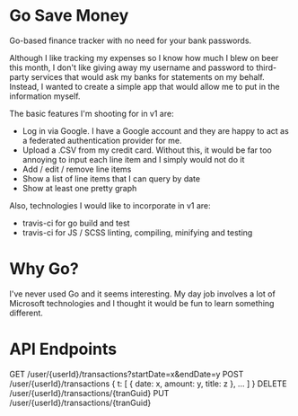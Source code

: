 # Go Save Money
Go-based finance tracker with no need for your bank passwords.

Although I like tracking my expenses so I know how much I blew on beer this month, I don't like giving away my username and password to third-party services that would ask my banks for statements on my behalf. Instead, I wanted to create a simple app that would allow me to put in the information myself.

The basic features I'm shooting for in v1 are:
* Log in via Google. I have a Google account and they are happy to act as a federated authentication provider for me.
* Upload a .CSV from my credit card. Without this, it would be far too annoying to input each line item and I simply would not do it
* Add / edit / remove line items
* Show a list of line items that I can query by date
* Show at least one pretty graph

Also, technologies I would like to incorporate in v1 are:
* travis-ci for go build and test
* travis-ci for JS / SCSS linting, compiling, minifying and testing

# Why Go?
I've never used Go and it seems interesting. My day job involves a lot of Microsoft technologies and I thought it would be fun to learn something different.

# API Endpoints
GET /user/{userId}/transactions?startDate=x&endDate=y
POST /user/{userId}/transactions
  { t: [ { date: x, amount: y, title: z }, ... ] }
DELETE /user/{userId}/transactions/{tranGuid}
PUT /user/{userId}/transactions/{tranGuid}
